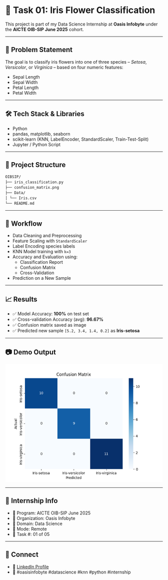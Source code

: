 # 🌸 Task 01: Iris Flower Classification

This project is part of my Data Science Internship at **Oasis Infobyte** under the **AICTE OIB-SIP June 2025** cohort.

---

## 📌 Problem Statement

The goal is to classify iris flowers into one of three species – *Setosa*, *Versicolor*, or *Virginica* – based on four numeric features:  
- Sepal Length  
- Sepal Width  
- Petal Length  
- Petal Width

---

## 🛠️ Tech Stack & Libraries

- Python
- pandas, matplotlib, seaborn
- scikit-learn (KNN, LabelEncoder, StandardScaler, Train-Test-Split)
- Jupyter / Python Script

---

## 📁 Project Structure

```bash 
OIBSIP/
├── iris_classification.py
├── confusion_matrix.png
├── Data/
│ └── Iris.csv
└── README.md
```

---

## 🚀 Workflow

- Data Cleaning and Preprocessing
- Feature Scaling with `StandardScaler`
- Label Encoding species labels
- KNN Model training with `k=3`
- Accuracy and Evaluation using:
  - Classification Report
  - Confusion Matrix
  - Cross-Validation
- Prediction on a New Sample

---

## 📈 Results

- ✅ Model Accuracy: **100%** on test set
- ✅ Cross-validation Accuracy (avg): **96.67%**
- ✅ Confusion matrix saved as image
- ✅ Predicted new sample `[5.2, 3.4, 1.4, 0.2]` as **Iris-setosa**

---

## 📷 Demo Output

![Confusion Matrix](confusion_matrix.png)

---

## 📌 Internship Info

- 🔸 Program: AICTE OIB-SIP June 2025  
- 🔸 Organization: Oasis Infobyte  
- 🔸 Domain: Data Science  
- 🔸 Mode: Remote  
- 🔸 Task #: 01 of 05

---

## 🔗 Connect

- 🔗 [LinkedIn Profile](https://www.linkedin.com/in/alireza-taheri-a34179164/)
- 🔗 #oasisinfobyte #datascience #knn #python #internship

